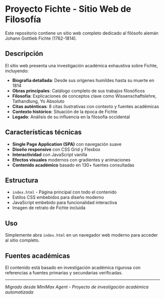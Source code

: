 # Proyecto Fichte - Sitio Web de Filosofía

Este repositorio contiene un sitio web completo dedicado al filósofo alemán Johann Gottlieb Fichte (1762-1814).

## Descripción

El sitio web presenta una investigación académica exhaustiva sobre Fichte, incluyendo:

- **Biografía detallada**: Desde sus orígenes humildes hasta su muerte en 1814
- **Obras principales**: Catálogo completo de sus trabajos filosóficos
- **Filosofía**: Explicaciones de conceptos clave como Wissenschaftslehre, Tathandlung, Yo Absoluto
- **Citas auténticas**: 8 citas ilustrativas con contexto y fuentes académicas
- **Contexto histórico**: Situación de la época de Fichte
- **Legado**: Análisis de su influencia en la filosofía occidental

## Características técnicas

- **Single Page Application (SPA)** con navegación suave
- **Diseño responsive** con CSS Grid y Flexbox
- **Interactividad** con JavaScript vanilla
- **Efectos visuales** modernos con gradientes y animaciones
- **Contenido académico** basado en 130+ fuentes consultadas

## Estructura

- `index.html` - Página principal con todo el contenido
- Estilos CSS embebidos para diseño moderno
- JavaScript embebido para funcionalidad interactiva
- Imagen de retrato de Fichte incluida

## Uso

Simplemente abra `index.html` en un navegador web moderno para acceder al sitio completo.

## Fuentes académicas

El contenido está basado en investigación académica rigurosa con referencias a fuentes primarias y secundarias verificadas.

---

*Migrado desde MiniMax Agent - Proyecto de investigación académica automatizada*
